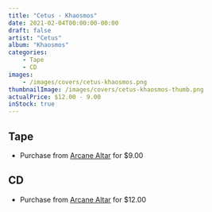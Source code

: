 ```yaml
---
title: "Cetus - Khaosmos"
date: 2021-02-04T00:00:00-00:00
draft: false
artist: "Cetus"
album: "Khaosmos"
categories:
    - Tape
    - CD
images:
    - /images/covers/cetus-khaosmos.png
thumbnailImage: /images/covers/cetus-khaosmos-thumb.png
actualPrice: $12.00 - 9.00
inStock: true
---
```


## Tape
* Purchase from [Arcane Altar](https://arcanealtar.bigcartel.com/product/cetus-khaosmos-tape) for $9.00
## CD
* Purchase from [Arcane Altar](https://arcanealtar.bigcartel.com/product/cetus-khaosmos-cd) for $12.00
